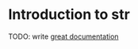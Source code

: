 # Introduction to str

TODO: write [great documentation](http://jacobian.org/writing/what-to-write/)
